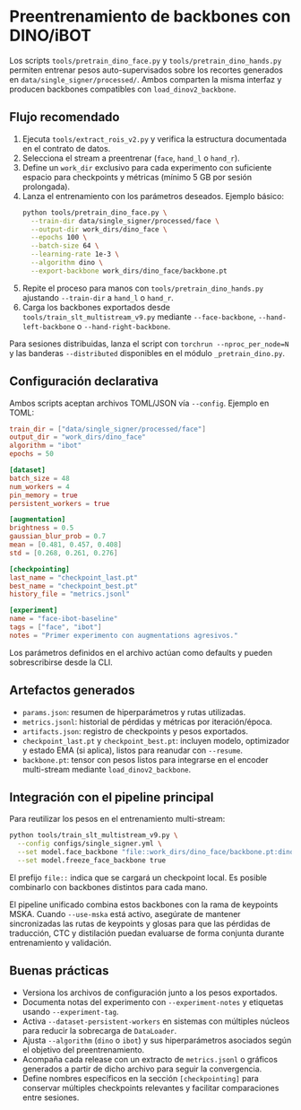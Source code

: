 # Preentrenamiento de backbones con DINO/iBOT

Los scripts `tools/pretrain_dino_face.py` y `tools/pretrain_dino_hands.py`
permiten entrenar pesos auto-supervisados sobre los recortes generados en
`data/single_signer/processed/`. Ambos comparten la misma interfaz y producen
backbones compatibles con `load_dinov2_backbone`.

## Flujo recomendado

1. Ejecuta `tools/extract_rois_v2.py` y verifica la estructura documentada en el
   contrato de datos.
2. Selecciona el stream a preentrenar (`face`, `hand_l` o `hand_r`).
3. Define un `work_dir` exclusivo para cada experimento con suficiente espacio
   para checkpoints y métricas (mínimo 5 GB por sesión prolongada).
4. Lanza el entrenamiento con los parámetros deseados. Ejemplo básico:
   ```bash
   python tools/pretrain_dino_face.py \
     --train-dir data/single_signer/processed/face \
     --output-dir work_dirs/dino_face \
     --epochs 100 \
     --batch-size 64 \
     --learning-rate 1e-3 \
     --algorithm dino \
     --export-backbone work_dirs/dino_face/backbone.pt
   ```
5. Repite el proceso para manos con `tools/pretrain_dino_hands.py` ajustando
   `--train-dir` a `hand_l` o `hand_r`.
6. Carga los backbones exportados desde `tools/train_slt_multistream_v9.py`
   mediante `--face-backbone`, `--hand-left-backbone` o `--hand-right-backbone`.

Para sesiones distribuidas, lanza el script con `torchrun --nproc_per_node=N` y
las banderas `--distributed` disponibles en el módulo `_pretrain_dino.py`.

## Configuración declarativa

Ambos scripts aceptan archivos TOML/JSON vía `--config`. Ejemplo en TOML:

```toml
train_dir = ["data/single_signer/processed/face"]
output_dir = "work_dirs/dino_face"
algorithm = "ibot"
epochs = 50

[dataset]
batch_size = 48
num_workers = 4
pin_memory = true
persistent_workers = true

[augmentation]
brightness = 0.5
gaussian_blur_prob = 0.7
mean = [0.481, 0.457, 0.408]
std = [0.268, 0.261, 0.276]

[checkpointing]
last_name = "checkpoint_last.pt"
best_name = "checkpoint_best.pt"
history_file = "metrics.jsonl"

[experiment]
name = "face-ibot-baseline"
tags = ["face", "ibot"]
notes = "Primer experimento con augmentations agresivos."
```

Los parámetros definidos en el archivo actúan como defaults y pueden
sobrescribirse desde la CLI.

## Artefactos generados

- `params.json`: resumen de hiperparámetros y rutas utilizadas.
- `metrics.jsonl`: historial de pérdidas y métricas por iteración/época.
- `artifacts.json`: registro de checkpoints y pesos exportados.
- `checkpoint_last.pt` y `checkpoint_best.pt`: incluyen modelo, optimizador y
  estado EMA (si aplica), listos para reanudar con `--resume`.
- `backbone.pt`: tensor con pesos listos para integrarse en el encoder
  multi-stream mediante `load_dinov2_backbone`.

## Integración con el pipeline principal

Para reutilizar los pesos en el entrenamiento multi-stream:

```bash
python tools/train_slt_multistream_v9.py \
  --config configs/single_signer.yml \
  --set model.face_backbone "file::work_dirs/dino_face/backbone.pt:dinov2_vits14" \
  --set model.freeze_face_backbone true
```

El prefijo `file::` indica que se cargará un checkpoint local. Es posible
combinarlo con backbones distintos para cada mano.

El pipeline unificado combina estos backbones con la rama de keypoints MSKA.
Cuando `--use-mska` está activo, asegúrate de mantener sincronizadas las rutas
de keypoints y glosas para que las pérdidas de traducción, CTC y distilación
puedan evaluarse de forma conjunta durante entrenamiento y validación.

## Buenas prácticas

- Versiona los archivos de configuración junto a los pesos exportados.
- Documenta notas del experimento con `--experiment-notes` y etiquetas usando
  `--experiment-tag`.
- Activa `--dataset-persistent-workers` en sistemas con múltiples núcleos para
  reducir la sobrecarga de `DataLoader`.
- Ajusta `--algorithm` (`dino` o `ibot`) y sus hiperparámetros asociados según el
  objetivo del preentrenamiento.
- Acompaña cada release con un extracto de `metrics.jsonl` o gráficos generados
  a partir de dicho archivo para seguir la convergencia.
- Define nombres específicos en la sección `[checkpointing]` para conservar
  múltiples checkpoints relevantes y facilitar comparaciones entre sesiones.
